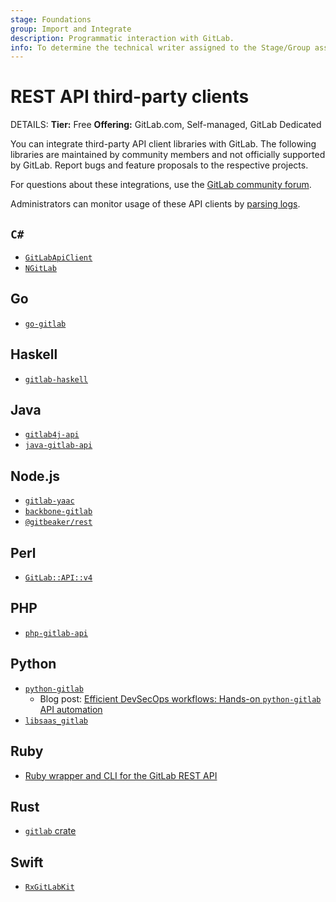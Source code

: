 ```yaml
---
stage: Foundations
group: Import and Integrate
description: Programmatic interaction with GitLab.
info: To determine the technical writer assigned to the Stage/Group associated with this page, see https://handbook.gitlab.com/handbook/product/ux/technical-writing/#assignments
---
```


# REST API third-party clients

DETAILS:
**Tier:** Free
**Offering:** GitLab.com, Self-managed, GitLab Dedicated

You can integrate third-party API client libraries with GitLab. The following libraries are
maintained by community members and not officially supported by GitLab. Report bugs and feature
proposals to the respective projects.

For questions about these integrations, use the [GitLab community forum](https://forum.gitlab.com/).

Administrators can monitor usage of these API clients by
[parsing logs](../../administration/logs/log_parsing.md#print-top-api-user-agents).

## `C#`

- [`GitLabApiClient`](https://github.com/nmklotas/GitLabApiClient)
- [`NGitLab`](https://github.com/ubisoft/NGitLab)

## Go

- [`go-gitlab`](https://github.com/xanzy/go-gitlab)

## Haskell

- [`gitlab-haskell`](https://hackage.haskell.org/package/gitlab-haskell)

## Java

- [`gitlab4j-api`](https://github.com/gmessner/gitlab4j-api)
- [`java-gitlab-api`](https://github.com/timols/java-gitlab-api)

## Node.js

- [`gitlab-yaac`](https://www.npmjs.com/package/gitlab-yaac)
- [`backbone-gitlab`](https://github.com/oreillymedia/backbone-gitlab)
- [`@gitbeaker/rest`](https://www.npmjs.com/package/@gitbeaker/rest)

## Perl

- [`GitLab::API::v4`](https://metacpan.org/pod/GitLab::API::v4)

## PHP

- [`php-gitlab-api`](https://github.com/GitLabPHP/Client)

## Python

- [`python-gitlab`](https://github.com/python-gitlab/python-gitlab)
  - Blog post: [Efficient DevSecOps workflows: Hands-on `python-gitlab` API automation](https://about.gitlab.com/blog/2023/02/01/efficient-devsecops-workflows-hands-on-python-gitlab-api-automation/)
- [`libsaas_gitlab`](https://gitlab.com/bor-sh-infrastructure/libsaas_gitlab)

## Ruby

- [Ruby wrapper and CLI for the GitLab REST API](https://github.com/NARKOZ/gitlab)

## Rust

- [`gitlab` crate](https://crates.io/crates/gitlab/)

## Swift

- [`RxGitLabKit`](https://github.com/Qase/RxGitLabKit)
